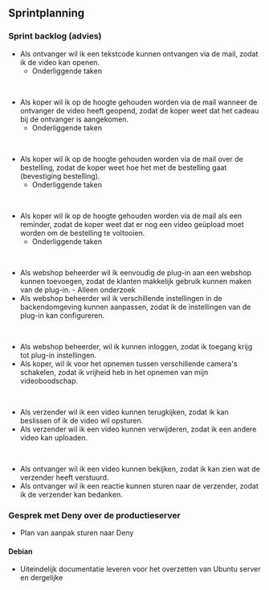 ## Sprintplanning

### Sprint backlog (advies)

- Als ontvanger wil ik een tekstcode kunnen ontvangen via de mail, zodat ik de video kan openen.
  - Onderliggende taken

<br>

- Als koper wil ik op de hoogte gehouden worden via de mail wanneer de ontvanger de video heeft geopend, zodat de koper weet dat het cadeau bij de ontvanger is aangekomen.
  - Onderliggende taken

<br>

- Als koper wil ik op de hoogte gehouden worden via de mail over de bestelling, zodat de koper weet hoe het met de bestelling gaat (bevestiging bestelling).
  - Onderliggende taken

<br>

- Als koper wil ik op de hoogte gehouden worden via de mail als een reminder, zodat de koper weet dat er nog een video geüpload moet worden om de bestelling te voltooien.
  - Onderliggende taken

<br>

- Als webshop beheerder wil ik eenvoudig de plug-in aan een webshop kunnen toevoegen, zodat de klanten makkelijk gebruik kunnen maken van de plug-in. - Alleen onderzoek
- Als webshop beheerder wil ik verschillende instellingen in de backendomgeving kunnen aanpassen, zodat ik de instellingen van de plug-in kan configureren.

<br>

- Als webshop beheerder, wil ik kunnen inloggen, zodat ik toegang krijg tot plug-in instellingen.
- Als koper, wil ik voor het opnemen tussen verschillende camera's schakelen, zodat ik vrijheid heb in het opnemen van mijn videoboodschap.

<br>

- Als verzender wil ik een video kunnen terugkijken, zodat ik kan beslissen of ik de video wil opsturen.
- Als verzender wil ik een video kunnen verwijderen, zodat ik een andere video kan uploaden.

<br>

- Als ontvanger wil ik een video kunnen bekijken, zodat ik kan zien wat de verzender heeft verstuurd.
- Als ontvanger wil ik een reactie kunnen sturen naar de verzender, zodat ik de verzender kan bedanken.

### Gesprek met Deny over de productieserver

- Plan van aanpak sturen naar Deny

#### Debian

- Uiteindelijk documentatie leveren voor het overzetten van Ubuntu server en dergelijke
